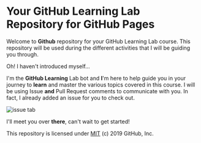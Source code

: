 # Your GitHub Learning Lab Repository for GitHub Pages

Welcome to **Github** repository for your GitHub Learning Lab course. This repository will be used during the different activities that I will be guiding you through. 

Oh! I haven't introduced myself...

I'm the **GitHub Learning** Lab bot and **I**'m here to help guide you in your journey to **learn** and master the various topics covered in this course. I will be using Issue **and** Pull Request comments to communicate with you. In fact, I already added an issue for you to check out.

![issue tab](https://lab.github.com/public/images/issue_tab.png)

I'll meet you over **there**, can't wait to get started!

This repository is licensed under [MIT](../LICENSE) (c) 2019 GitHub, Inc.
